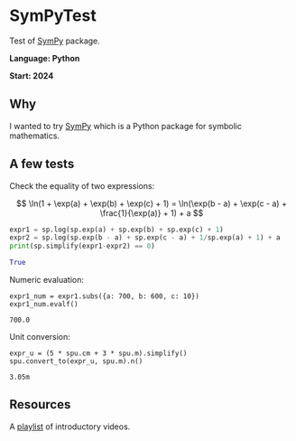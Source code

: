 # SymPyTest
Test of [SymPy](https://docs.sympy.org/) package.

**Language: Python**

**Start: 2024**

## Why
I wanted to try [SymPy](https://docs.sympy.org/) which is a Python package for symbolic mathematics. 

## A few tests
Check the equality of two expressions:

$$ \ln(1 + \exp(a) + \exp(b) + \exp(c) + 1) = \ln(\exp(b - a) + \exp(c - a) + \frac{1}{\exp(a)} + 1) + a $$

```python
expr1 = sp.log(sp.exp(a) + sp.exp(b) + sp.exp(c) + 1)
expr2 = sp.log(sp.exp(b - a) + sp.exp(c - a) + 1/sp.exp(a) + 1) + a
print(sp.simplify(expr1-expr2) == 0)

True
```

Numeric evaluation:
```
expr1_num = expr1.subs({a: 700, b: 600, c: 10})
expr1_num.evalf()

700.0
```

Unit conversion:
```
expr_u = (5 * spu.cm + 3 * spu.m).simplify()
spu.convert_to(expr_u, spu.m).n()

3.05m
```

## Resources
A [playlist](https://www.youtube.com/playlist?list=PLSE7WKf_qqo1T5VV1nqXTj2iNiSpFk72T) of introductory videos.